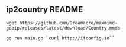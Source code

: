 ## ip2country README

```
wget https://github.com/Dreamacro/maxmind-geoip/releases/latest/download/Country.mmdb

go run main.go `curl http://ifconfig.io``
```
